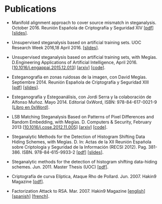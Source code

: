 
# Publications

- Manifold alignment approach to cover source mismatch in steganalysis. October 2016. 
Reunión Española de Criptografía y Seguridad XIV
[[pdf](dlerch2016ma.pdf)] [[slides](dlerch2016ma_slides.pdf)].

- Unsupervised steganalysis based on artificial training sets. UOC Research Week 2016,18 April 2016.
[[slides](http://daniellerch.me/doc/dlerch_UOCRW2016_showcase.pdf)].

- Unsupervised steganalysis based on artificial training sets, with Megías. D.Engineering Applications of Artificial Intelligence, April 2016.
[[10.1016/j.engappai.2015.12.013](http://www.sciencedirect.com/science/article/pii/S0952197616000026)]
[[arxiv](https://arxiv.org/abs/1703.00796)]
[[code](https://github.com/daniellerch/stego/tree/master/ATS)].

- Esteganografía en zonas ruidosas de la imagen, con David Megías. Septiembre 2014. 
Reunión Española de Criptografía y Seguridad XIII
[[pdf](http://m.web.ua.es/es/recsi2014/documentos/papers/esteganografia-en-zonas-ruidosas-de-la-imagen.pdf)]
[[slides](http://daniellerch.me/doc/dlerchRECSI2014_slides.pdf)].

- Esteganografía y Estegoanálisis, con Jordi Serra y la colaboración de Alfonso Muñoz. 
Mayo 2014. Editorial 0xWord, ISBN: 978-84-617-0021-9
[[Libro en 0xWord](http://0xword.com/es/libros/64-esteganografia-y-estegoanalisis.html)].

- LSB Matching Steganalysis Based on Patterns of Pixel Differences and Random Embedding, with Megías. 
D. Computers &amp; Security, February 2013
[[10.1016/j.cose.2012.11.005](http://dx.doi.org/10.1016/j.cose.2012.11.005)]
[[arxiv](https://arxiv.org/abs/1703.00817)]
[[code](http://www.daniellerch.me/snippets/stego/ppd_cose.c)].

- Steganalytic Methods for the Detection of Histogram Shifting Data Hiding Schemes, with Megías. 
D. In: Actas de la XII Reunión Española sobre Criptología y Seguridad de la Información (RECSI 2012). 
Pag. 381-386. ISBN. 978-84-615-9933-2
[[pdf](http://www.daniellerch.me/doc/dlerch2012hs.pdf)]
[[slides](http://www.daniellerch.me/doc/dlerch2012hs_press.pdf)].

- Steganalytic methods for the detection of histogram shifting data-hiding schemes. 
Jun. 2011. Master Thesis (UOC)
[[pdf](http://hdl.handle.net/10609/8159)]. 

- Criptografía de curva Elíptica, Ataque Rho de Pollard. Jun. 2007. Hakin9 Magazine 
[[pdf](http://www.daniellerch.me/doc/elipt-es.pdf)]. 

- Factorization Attack to RSA. Mar. 2007. Hakin9 Magazine
[[english](http://www.daniellerch.me/doc/rsa-en.pdf)]
[[spanish](http://www.daniellerch.me/doc/rsa-es.pdf)]
[[french](http://www.daniellerch.me/doc/rsa-fr.pdf)].
